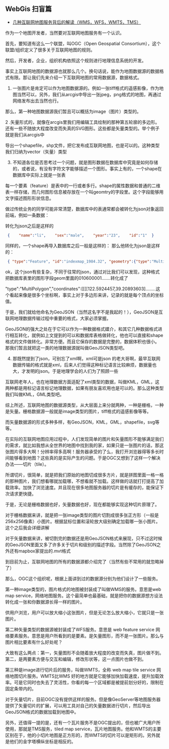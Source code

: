 ## WebGis 扫盲篇

- [几种互联网地图服务背后的解读（WMS，WFS，WMTS，TMS）](https://zhuanlan.zhihu.com/p/398998331)

作为一个地图开发者，当然要对互联网地图服务有一个认识。

首先，要知道有这么一个联盟，叫OGC（Open Geospatial Consortium），这个联盟/组织定义了很多关于互联网地图的规则。

然后，开发者，企业，组织机构依照这个规则进行地理信息系统的开发。

事实上互联网地图的数据源也就那么几个。换句话说，能作为地图数据源的数据格式有限。那让我们先来介绍一下互联网地图的常用数据源，数据格式。

1. 一张图片是肯定可以作为地图数据源的。例如一张tiff格式的遥感影像，作为地图当然可以，另外，我们从arcgis中导出一张jpeg，png格式的地图，再通过网络发布出去当然也行。

那么，第一种地图数据源我们暂且可以概括为image（图片）类型的。

2 .矢量形式的，就像在arcgis里我们用编辑工具绘制的那种第五轮廓的多边形。还有一些不随放大程度改变而失真的SVG图形。这些都是矢量类型的。举个例子就是我们从arcgis中

导出一个shapefile，shp文件，把它发布成互联网地图，也是可以的。这种类型我们归纳为vector（矢量）类型

3. 不知道各位是否思考过一个问题，就是图形数据在数据库中究竟是如何存储的，或者说，有没有字符文字能够描述一个图形。事实上有的，一个shape在数据库中实际上就是一张表

每一个要素（feature）是表中的一行或者多行。shape的属性数据和普通的二维表一样存储，而几何图形信息被存放在一个叫geomtry的字段里。这个字段能够用文字描述图形形状信息。

做过传统业务的同学可能非常清楚，数据库中的表通常都会被转化为json对象返回前端，例如一条数据：

转化为json之后是这样的

```json
 {    "name":"li",    "sex":"male",    "year":"23",    "id":"1"  }
 ```
 
同样的，一个shape再导入数据库之后一般是这样的：
那么他转化为json是这样的：

```json
 { "type":"Feature", "id":"indexmap_1984.32", "geometry":{"type":"MultiPolygon","coordinates":[[[[122.5924457,39.20893603],[122.5924457,39.20889616],[122.59237779,39.20895737],[122.59235704,39.2090558],[122.59235704,39.20916682],[122.5923879,39.20926604],[122.59240432,39.20930654],[122.59244569,39.20931714],[122.5924814,39.20930969],[122.59257018,39.20929116],[122.59259042,39.20921871],[122.59253881,39.2091195],[122.59246644,39.20902658],[122.59245621,39.20898192],[122.5924457,39.20893603]]]]}, "geometry_name":"geom", "properties": {"gid":1,"gname":"保税区","shape_leng":0E-11,"shape_le_1":110.131221956,"shape_le_2":0.00105811399614,"shape_area":5.85151805058E-8 } }
 ```
 ok，这个json有些复杂，不同于往常的json，通过对比我们可以发现，这种格式把数据库表里的图形字段geom里面的010600001.......转化成了

"type":"MultiPolygon","coordinates":[[[[122.5924457,39.20893603]........这个看起来像是很多个坐标啊，事实上对于多边形来讲，记录的就是每个顶点的坐标值。

于是，我们就给他命名为GeoJSON（当然这名字不是我起的！），GeoJSON是互联网地理数据传输过程中重要的格式，大家必须掌握。

GeoJSON的强大之处在于它可以作为一种数据格式媒介，和其它几种数据格式进行相互转化，就例如上文提到的可以和数据库表格做转化，他也可以直接和shape格式的文件做转化。非常方便。而且它保存的数据是完整的，数据体积也很小。 那我们暂且就把这一类的地理数据源就叫做GeoJSON类型吧。

4. 那既然提到了json，可别忘了xml啊，xml可是json 的老大哥啊，最早互联网数据传输的格式就是xml，后来人们觉得这种标记语言比较麻烦，数据量也大，才发明的json。于是地理学会的人们为了照顾一些

互联网老年人，也在地理数据方面适配了xml类型的数据，叫做KML，GML，这两种都是用标记语言标记地理数据，如果有朋友喜欢用也是可以的。那么这种类型我们叫做KML，GML类型吧。

综上所述，互联网地图的数据源类型，从大层面上来分就两种，一种是栅格，一种是矢量。栅格数据源一般就是image类型的图片，tiff格式的遥感影像等等。

而矢量数据源的形式多种多样，有GeoJSON，KML，GML，shapefile，svg等等。

在实际的互联网地图应用过程中，人们发现简单的图片和矢量图形不能够满足我们的需求，就比如我想从全世界的地图中找到我的家，如果只是一张图片的话，那这张图片得多大啊！分辨率得多高啊！服务器承受的了么，我打开浏览器得等多长时间能够看到地图？这些真的是实际产生的问题。于是OGC又想到了这样一个解决办法——切片（tile）。

所谓切片，很简单，就是把我们原始的地图切成很多方片，就是拼图里面一格一格的那种图片，我们想看哪就加载哪，不想看就不加载。这样做的话就打打提高了加载效率。加快了浏览速度。并且现在很多地图服务器的切片是有缓存的，能保证下次请求更快捷。

于是，无论是栅格数据也好，矢量数据也好，现在都能够实现这种切片原理了。

对于栅格数据来讲，就是把一张image类型的图片切割成很多张正方形（一般是256x256像素）小图片。根据鼠标位置和滚轮放大级别确定加载哪一张小图片。这个之后我会详细讲解

对于矢量数据来讲，被切割完的数据还是用GeoJSON格式来展现，只不过这时候的GeoJSON里面又多了许多关于切片和级别的描述字段。当然除了GeoJSON之外还有mapbox家提出的.mvt格式

到目前为止，互联网地图的所有的数据源都介绍完了（当然有些不常用的就忽略掉了）

那么，OGC这个组织呢，根据上面讲到过的数据源分别为他们设计了一些服务。

第一种image类型的，图片格式的地图被封装成了叫做WMS的服务。意思是web map service，网络地图服务。这个最简单也最基础，就是把你的数据源想方设法转化成一张和你数据源长得一样的图片。

供用户浏览，用户可以放大缩小这张图片，但是无论怎么放大缩小，它就只是一张图片。

第二种矢量类型的数据源被封装成了WFS服务。意思是 web feature service 网络要素服务。意思是用户所看到的是要素。是矢量图形，而不是一张图片。那么与图片相比要素有什么好处呢？

大致有这么两点：第一，矢量图形不会随着放大程度的改变而失真，图片做不到。第二，是两要素方便与交互和编辑，修改形状等，这一点图片也做不到。

第三种是image进行切片后的服务，叫做WMTS，全称 web map tile service 网络地图切片服务。WMTS比WMS 好的地方就是它能够加快加载速度，提升加载效率。可是它同时也失去了灵活性，你看的每一个区域都是被提前划分好的，限制在固定条带内的。

对于矢量切片，目前OGC没有提供这样的服务。但是像GeoServer等地图服务器提供了矢量切片的扩展，可以用工具对自己的矢量数据进行切片，然后导出GeoJSON格式的数据加载到地图中。

另外，还值得一提的是，还有一个瓦片服务不是OGC提出的，但也被广大用户所使用，那就是TMS服务，tiled map service，瓦片地图服务。他和WMTS的主要区别在于，他的小切片地图是正方形的，而WMTS的切片可以是矩形的。另外就是他们的金字塔横纵坐标是相反的。
